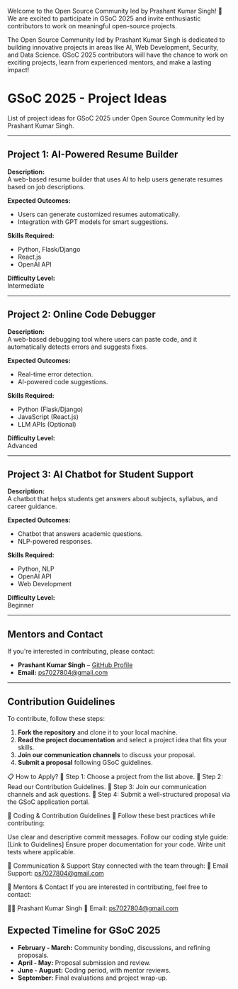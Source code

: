 Welcome to the Open Source Community led by Prashant Kumar Singh! 🚀
We are excited to participate in GSoC 2025 and invite enthusiastic contributors to work on meaningful open-source projects.


The Open Source Community led by Prashant Kumar Singh is dedicated to building innovative projects in areas like AI, Web Development, Security, and Data Science. GSoC 2025 contributors will have the chance to work on exciting projects, learn from experienced mentors, and make a lasting impact!

# GSoC 2025 - Project Ideas  
List of project ideas for GSoC 2025 under Open Source Community led by Prashant Kumar Singh.

---

## **Project 1: AI-Powered Resume Builder**  
**Description:**  
A web-based resume builder that uses AI to help users generate resumes based on job descriptions.  

**Expected Outcomes:**  
- Users can generate customized resumes automatically.  
- Integration with GPT models for smart suggestions.  

**Skills Required:**  
- Python, Flask/Django  
- React.js  
- OpenAI API  

**Difficulty Level:**  
Intermediate  

---

## **Project 2: Online Code Debugger**  
**Description:**  
A web-based debugging tool where users can paste code, and it automatically detects errors and suggests fixes.  

**Expected Outcomes:**  
- Real-time error detection.  
- AI-powered code suggestions.  

**Skills Required:**  
- Python (Flask/Django)  
- JavaScript (React.js)  
- LLM APIs (Optional)  

**Difficulty Level:**  
Advanced  

---

## **Project 3: AI Chatbot for Student Support**  
**Description:**  
A chatbot that helps students get answers about subjects, syllabus, and career guidance.  

**Expected Outcomes:**  
- Chatbot that answers academic questions.  
- NLP-powered responses.  

**Skills Required:**  
- Python, NLP  
- OpenAI API  
- Web Development  

**Difficulty Level:**  
Beginner  

---

## **Mentors and Contact**  
If you're interested in contributing, please contact:  
- **Prashant Kumar Singh** – [GitHub Profile](https://github.com/PrashantSinghUP64)  
- **Email:** [ps7027804@gmail.com](mailto:ps7027804@gmail.com)  

---
## Contribution Guidelines
To contribute, follow these steps:
1. **Fork the repository** and clone it to your local machine.
2. **Read the project documentation** and select a project idea that fits your skills.
3. **Join our communication channels** to discuss your proposal.
4. **Submit a proposal** following GSoC guidelines.


📋 How to Apply?
🔹 Step 1: Choose a project from the list above.
🔹 Step 2: Read our Contribution Guidelines.
🔹 Step 3: Join our communication channels and ask questions.
🔹 Step 4: Submit a well-structured proposal via the GSoC application portal.

🔧 Coding & Contribution Guidelines
📌 Follow these best practices while contributing:

Use clear and descriptive commit messages.
Follow our coding style guide: [Link to Guidelines]
Ensure proper documentation for your code.
Write unit tests where applicable.


💬 Communication & Support
Stay connected with the team through:
🔹 Email Support: ps7027804@gmail.com

🏅 Mentors & Contact
If you are interested in contributing, feel free to contact:

👨‍💻 Prashant Kumar Singh
📧 Email: ps7027804@gmail.com



## Expected Timeline for GSoC 2025
- **February - March:** Community bonding, discussions, and refining proposals.
- **April - May:** Proposal submission and review.
- **June - August:** Coding period, with mentor reviews.
- **September:** Final evaluations and project wrap-up.
